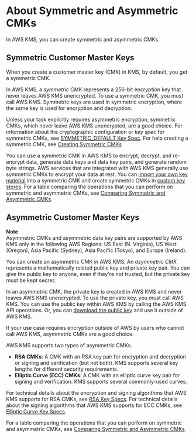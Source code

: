 # About Symmetric and Asymmetric CMKs<a name="symm-asymm-concepts"></a>

In AWS KMS, you can create symmetric and asymmetric CMKs\.

## Symmetric Customer Master Keys<a name="symmetric-cmks"></a>

When you create a customer master key \(CMK\) in KMS, by default, you get a symmetric CMK\. 

In AWS KMS, a *symmetric CMK* represents a 256\-bit encryption key that never leaves AWS KMS unencrypted\. To use a symmetric CMK, you must call AWS KMS\. Symmetric keys are used in symmetric encryption, where the same key is used for encryption and decryption\.

 Unless your task explicitly requires asymmetric encryption, symmetric CMKs, which never leave AWS KMS unencrypted, are a good choice\. For information about the cryptographic configuration or *key spec* for symmetric CMKs, see [SYMMETRIC\_DEFAULT Key Spec](symm-asymm-choose.md#key-spec-symmetric-default)\. For help creating a symmetric CMK, see [Creating Symmetric CMKs](create-keys.md#create-symmetric-cmk)

You can use a symmetric CMK in AWS KMS to encrypt, decrypt, and re\-encrypt data, generate data keys and data key pairs, and generate random byte strings\. AWS services that are integrated with AWS KMS generally use symmetric CMKs to encrypt your data at rest\. You can [import your own key material](importing-keys.md) into a symmetric CMK and create symmetric CMKs in [custom key stores](custom-key-store-overview.md)\. For a table comparing the operations that you can perform on symmetric and asymmetric CMKs, see [Comparing Symmetric and Asymmetric CMKs](symm-asymm-compare.md)\.

## Asymmetric Customer Master Keys<a name="asymmetric-cmks"></a>

**Note**  
Asymmetric CMKs and asymmetric data key pairs are supported by AWS KMS only in the following AWS Regions: US East \(N\. Virginia\), US West \(Oregon\), Asia Pacific \(Sydney\), Asia Pacific \(Tokyo\), and Europe \(Ireland\)\.

You can create an asymmetric CMK in AWS KMS\. An *asymmetric CMK* represents a mathematically related public key and private key pair\. You can give the public key to anyone, even if they're not trusted, but the private key must be kept secret\. 

In an asymmetric CMK, the private key is created in AWS KMS and never leaves AWS KMS unencrypted\. To use the private key, you must call AWS KMS\. You can use the public key within AWS KMS by calling the AWS KMS API operations\. Or, you can [download the public key](download-public-key.md) and use it outside of AWS KMS\.

If your use case requires encryption outside of AWS by users who cannot call AWS KMS, asymmetric CMKs are a good choice\.

AWS KMS supports two types of asymmetric CMKs\. 
+ **RSA CMKs**: A CMK with an RSA key pair for encryption and decryption or signing and verification \(but not both\)\. KMS supports several key lengths for different security requirements\.
+ **Elliptic Curve \(ECC\) CMKs**: A CMK with an elliptic curve key pair for signing and verification\. KMS supports several commonly\-used curves\.

For technical details about the encryption and signing algorithms that AWS KMS supports for RSA CMKs, see [RSA Key Specs](symm-asymm-choose.md#key-spec-rsa)\. For technical details about the signing algorithms that AWS KMS supports for ECC CMKs, see [Elliptic Curve Key Specs](symm-asymm-choose.md#key-spec-ecc)\.

For a table comparing the operations that you can perform on symmetric and asymmetric CMKs, see [Comparing Symmetric and Asymmetric CMKs](symm-asymm-compare.md)\.